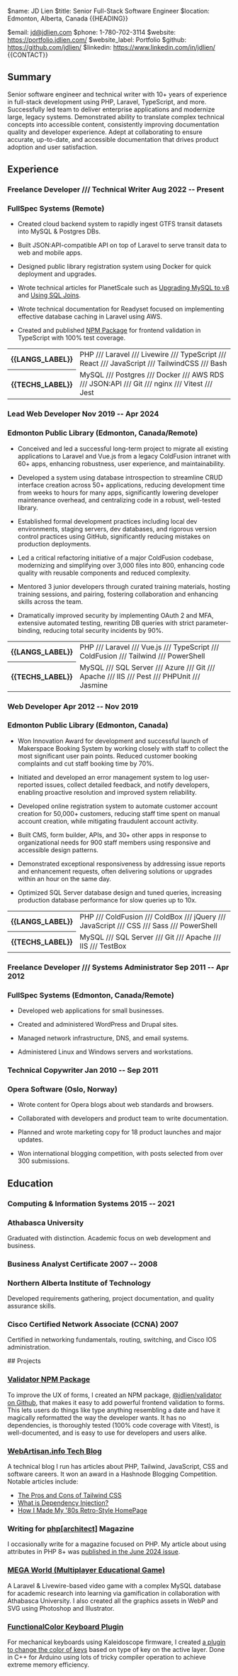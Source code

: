 <!-- Generate heading line followed by a contact line. You may omit info you don't need. -->

$name: JD Lien
$title: Senior Full-Stack Software Engineer
$location: Edmonton, Alberta, Canada
{{HEADING}}

$email: jd@jdlien.com
$phone: 1-780-702-3114
$website: https://portfolio.jdlien.com/
$website_label: Portfolio
$github: https://github.com/jdlien/
$linkedin: https://www.linkedin.com/in/jdlien/
{{CONTACT}}

## Summary

<!-- Vercel version -->

Senior software engineer and technical writer with 10+ years of experience in full-stack development using PHP, Laravel, TypeScript, and more. Successfully led team to deliver enterprise applications and modernize large, legacy systems. Demonstrated ability to translate complex technical concepts into accessible content, consistently improving documentation quality and developer experience. Adept at collaborating to ensure accurate, up-to-date, and accessible documentation that drives product adoption and user satisfaction.

## Experience

<!-- Use pairs of h3s. Wrap the left and right half of these headings in spans --->

### <span>Freelance Developer /// Technical Writer</span> <span>Aug 2022 -- Present</span>

### <span>FullSpec Systems</span> <span>(Remote)</span>

- Created cloud backend system to rapidly ingest GTFS transit datasets into MySQL & Postgres DBs.

- Built JSON:API-compatible API on top of Laravel to serve transit data to web and mobile apps.

- Designed public library registration system using Docker for quick deployment and upgrades.

- Wrote technical articles for PlanetScale such as [Upgrading MySQL to v8](https://planetscale.com/blog/upgrading-to-mysql-8) and [Using SQL Joins](https://planetscale.com/blog/introduction-to-mysql-joins).

- Wrote technical documentation for Readyset focused on implementing effective database caching in Laravel using AWS.

- Created and published [NPM Package](https://www.npmjs.com/package/@jdlien/validator) for frontend validation in TypeScript with 100% test coverage.

<div class="skills">
  <table>
    <tr>
      <th>{{LANGS_LABEL}}</th>
      <td>PHP /// Laravel /// Livewire /// TypeScript /// React /// JavaScript /// TailwindCSS /// Bash</td>
    </tr>
    <tr></tr>
    <tr>
      <th>{{TECHS_LABEL}}</th>
      <td>MySQL /// Postgres /// Docker /// AWS RDS /// JSON:API /// Git /// nginx /// Vitest /// Jest</td>
    </tr>
  </table>
</div>

### <span>Lead Web Developer</span> <span>Nov 2019 -- Apr 2024</span>

### <span>Edmonton Public Library</span> <span>(Edmonton, Canada/Remote)</span>

- Conceived and led a successful long-term project to migrate all existing applications to Laravel and Vue.js from a legacy ColdFusion intranet with 60+ apps, enhancing robustness, user experience, and maintainability.

- Developed a system using database introspection to streamline CRUD interface creation across 50+ applications, reducing development time from weeks to hours for many apps, significantly lowering developer maintenance overhead, and centralizing code in a robust, well-tested library.

- Established formal development practices including local dev environments, staging servers, dev databases, and rigorous version control practices using GitHub, significantly reducing mistakes on production deployments.

- Led a critical refactoring initiative of a major ColdFusion codebase, modernizing and simplifying over 3,000 files into 800, enhancing code quality with reusable components and reduced complexity.

- Mentored 3 junior developers through curated training materials, hosting training sessions, and pairing, fostering collaboration and enhancing skills across the team.

- Dramatically improved security by implementing OAuth 2 and MFA, extensive automated testing, rewriting DB queries with strict parameter-binding, reducing total security incidents by 90%.

<div class="skills">
  <table>
    <tr>
      <th>{{LANGS_LABEL}}</th>
      <td>PHP /// Laravel /// Vue.js /// TypeScript /// ColdFusion /// Tailwind /// PowerShell</td>
    </tr>
    <tr></tr>
    <tr>
      <th>{{TECHS_LABEL}}</th>
      <td>MySQL /// SQL Server /// Azure /// Git /// Apache /// IIS /// Pest /// PHPUnit /// Jasmine</td>
    </tr>
  </table>
</div>

<!-- Add Page Break for Print -->
<div class="page-break"></div>

### <span>Web Developer</span> <span>Apr 2012 -- Nov 2019</span>

### <span>Edmonton Public Library</span> <span>(Edmonton, Canada)</span>

- Won Innovation Award for development and successful launch of Makerspace Booking System by working closely with staff to collect the most significant user pain points. Reduced customer booking complaints and cut staff booking time by 70%.

- Initiated and developed an error management system to log user-reported issues, collect detailed feedback, and notify developers, enabling proactive resolution and improved system reliability.

- Developed online registration system to automate customer account creation for 50,000+ customers, reducing staff time spent on manual account creation, while mitigating fraudulent account activity.

- Built CMS, form builder, APIs, and 30+ other apps in response to organizational needs for 900 staff members using responsive and accessible design patterns.

- Demonstrated exceptional responsiveness by addressing issue reports and enhancement requests, often delivering solutions or upgrades within an hour on the same day.

- Optimized SQL Server database design and tuned queries, increasing production database performance for slow queries up to 10x.

<div class="skills">
  <table>
    <tr>
      <th>{{LANGS_LABEL}}</th>
      <td>PHP /// ColdFusion /// ColdBox /// jQuery /// JavaScript /// CSS /// Sass /// PowerShell</td>
    </tr>
    <tr></tr>
    <tr>
      <th>{{TECHS_LABEL}}</th>
      <td>MySQL /// SQL Server /// Git /// Apache /// IIS /// TestBox</td>
    </tr>
  </table>
</div>

### <span>Freelance Developer /// Systems Administrator</span> <span>Sep 2011 -- Apr 2012</span>

### <span>FullSpec Systems</span> <span>(Edmonton, Canada/Remote)</span>

- Developed web applications for small businesses.

- Created and administered WordPress and Drupal sites.

- Managed network infrastructure, DNS, and email systems.

- Administered Linux and Windows servers and workstations.

### <span>Technical Copywriter</span> <span>Jan 2010 -- Sep 2011</span>

### <span>Opera Software</span> <span>(Oslo, Norway)</span>

- Wrote content for Opera blogs about web standards and browsers.

- Collaborated with developers and product team to write documentation.

- Planned and wrote marketing copy for 18 product launches and major updates.

- Won international blogging competition, with posts selected from over 300 submissions.

<!--
## Skills

Skills not listed under Experience:
Python, Java, C++, C#, Livewire, GitHub, SOLID, Agile, TDD

<section id="skills">
  <div>
    <h3>Languages & Databases</h3>
    <ul>
      <li>PHP
      <li>TypeScript /// JavaScript
      <li>Python /// Java /// C++ /// C#
      <li>MySQL /// SQL Server
      <li>ColdFusion /// CFScript
      <li>PowerShell /// Bash Script
    </ul>
  </div>

  <div>
    <h3>Frameworks & Libraries</h3>
    <ul>
      <li>Laravel /// Livewire
      <li>Vue /// React /// jQuery
      <li>CSS /// Tailwind /// Sass
    </ul>
  </div>

  <div>
    <h3>DevOps & Best Practices</h3>
    <ul>
      <li>Git /// GitHub /// Docker
      <li>AWS RDS /// Azure
      <li>Apache /// Nginx /// IIS
      <li>Pest /// PHPUnit /// Vitest /// Jest
      <li>SOLID /// Agile /// TDD
    </ul>
  </div>
</section>
-->

## Education

### <span>Computing & Information Systems</span> <span>2015 -- 2021</span>

### Athabasca University

Graduated with distinction. Academic focus on web development and business.

### <span>Business Analyst Certificate</span> <span>2007 -- 2008</span>

### Northern Alberta Institute of Technology

Developed requirements gathering, project documentation, and quality assurance skills.

### <span>Cisco Certified Network Associate (CCNA)</span> <span>2007</span>

Certified in networking fundamentals, routing, switching, and Cisco IOS administration.

<div class="page-break"></div>
## Projects

### [Validator NPM Package](https://www.npmjs.com/package/@jdlien/validator)

To improve the UX of forms, I created an NPM package, [@jdlien/validator on Github](https://github.com/jdlien/validator/), that makes it easy to add powerful frontend validation to forms. This lets users do things like type anything resembling a date and have it magically reformatted the way the developer wants. It has no dependencies, is thoroughly tested (100% code coverage with Vitest), is well-documented, and is easy to use for developers and users alike.

### [WebArtisan.info Tech Blog](https://webartisan.info/)

A technical blog I run has articles about PHP, Tailwind, JavaScript, CSS and software careers. It won an award in a Hashnode Blogging Competition. Notable articles include:

- [The Pros and Cons of Tailwind CSS](https://webartisan.info/the-pros-and-cons-of-tailwindcss)
- [What is Dependency Injection?](https://webartisan.info/what-is-dependency-injection)
- [How I Made My '80s Retro-Style HomePage](https://webartisan.info/how-i-made-my-80s-retro-style-homepage-part-1)

### <span>Writing for [php\[architect\]](https://www.phparch.com/) Magazine</span>

I occasionally write for a magazine focused on PHP. My article about using attributes in PHP 8+ was [published in the June 2024 issue](https://www.phparch.com/magazine/2024/06/2024-06-ai-llamas/).

### [MEGA World (Multiplayer Educational Game)](https://megaworld.game-server.ca/)

A Laravel & Livewire-based video game with a complex MySQL database for academic research into learning via gamification in collaboration with Athabasca University. I also created all the graphics assets in WebP and SVG using Photoshop and Illustrator.

### [FunctionalColor Keyboard Plugin](https://github.com/jdlien/Kaleidoscope-LEDEffect-FunctionalColor)

For mechanical keyboards using Kaleidoscope firmware, I created [a plugin to change the color of keys](https://github.com/jdlien/Kaleidoscope-LEDEffect-FunctionalColor) based on type of key on the active layer. Done in C++ for Arduino using lots of tricky compiler operation to achieve extreme memory efficiency.

